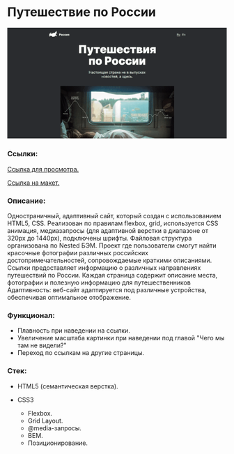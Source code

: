 # Путешествие по России

<img src="./img/russian-travel.gif" alt="gif project"/>

### Ссылки:

<a href='https://dmitriy9427.github.io/russian-travel/index.html' target=_blank>Ссылка для просмотра.</a>

<a href="https://www.figma.com/file/5S2WSbEFL6awjVWJ0NWL8Q/Sprint-3_-Russia-_-desktop-%2B-mobile?type=design&node-id=28503-0&mode=design&t=kw7ovfAiClhQaonU-0">Ссылка на макет.</a>

### Описание:

Одностраничный, адаптивный сайт, который создан с использованием HTML5, CSS. Реализован по правилам flexbox, grid, используется CSS анимация, медиазапросы (для адаптивной верстки в диапазоне от 320px до 1440px), подключены шрифты. Файловая структура организована по Nested БЭМ. Проект где пользователи смогут найти красочные фотографии различных российских достопримечательностей, сопровождаемые краткими описаниями. Ссылки предоставляет информацию о различных направлениях путешествий по России. Каждая страница содержит описание места, фотографии и полезную информацию для путешественников Адаптивность: веб-сайт адаптируется под различные устройства, обеспечивая оптимальное отображение.

### Функционал:

- Плавность при наведении на ссылки.
- Увеличение масштаба картинки при наведении под главой "Чего мы там не видели?"
- Переход по ссылкам на другие страницы.

### Стек:

- HTML5 (семантическая верстка).

- CSS3
  - Flexbox.
  - Grid Layout.
  - @media-запросы.
  - BEM.
  - Позиционирование.
